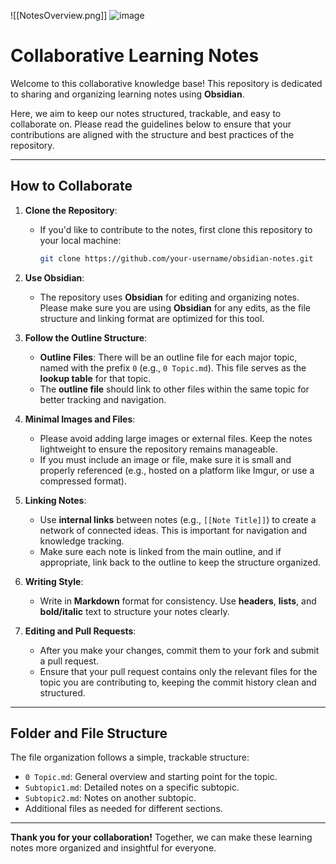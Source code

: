 
![[NotesOverview.png]]
![image](https://github.com/user-attachments/assets/eaf2bdae-d7dd-46cd-8125-27e83996866d)


# Collaborative Learning Notes

Welcome to this collaborative knowledge base! 
This repository is dedicated to sharing and organizing learning notes using **Obsidian**. 

Here, we aim to keep our notes structured, trackable, and easy to collaborate on. 
Please read the guidelines below to ensure that your contributions are aligned with the structure and best practices of the repository.

---

## How to Collaborate

1. **Clone the Repository**: 
   - If you'd like to contribute to the notes, first clone this repository to your local machine:
     ```bash
     git clone https://github.com/your-username/obsidian-notes.git
     ```

2. **Use Obsidian**: 
   - The repository uses **Obsidian** for editing and organizing notes. Please make sure you are using **Obsidian** for any edits, as the file structure and linking format are optimized for this tool.

3. **Follow the Outline Structure**:
   - **Outline Files**: There will be an outline file for each major topic, named with the prefix `0` (e.g., `0 Topic.md`). This file serves as the **lookup table** for that topic. 
   - The **outline file** should link to other files within the same topic for better tracking and navigation.

4. **Minimal Images and Files**:
   - Please avoid adding large images or external files. Keep the notes lightweight to ensure the repository remains manageable.
   - If you must include an image or file, make sure it is small and properly referenced (e.g., hosted on a platform like Imgur, or use a compressed format).

5. **Linking Notes**:
   - Use **internal links** between notes (e.g., `[[Note Title]]`) to create a network of connected ideas. This is important for navigation and knowledge tracking.
   - Make sure each note is linked from the main outline, and if appropriate, link back to the outline to keep the structure organized.

6. **Writing Style**:
   - Write in **Markdown** format for consistency. Use **headers**, **lists**, and **bold/italic** text to structure your notes clearly.

7. **Editing and Pull Requests**:
   - After you make your changes, commit them to your fork and submit a pull request.
   - Ensure that your pull request contains only the relevant files for the topic you are contributing to, keeping the commit history clean and structured.

---

## Folder and File Structure

The file organization follows a simple, trackable structure:

- `0 Topic.md`: General overview and starting point for the topic.
- `Subtopic1.md`: Detailed notes on a specific subtopic.
- `Subtopic2.md`: Notes on another subtopic.
- Additional files as needed for different sections.

---


**Thank you for your collaboration!** Together, we can make these learning notes more organized and insightful for everyone.

